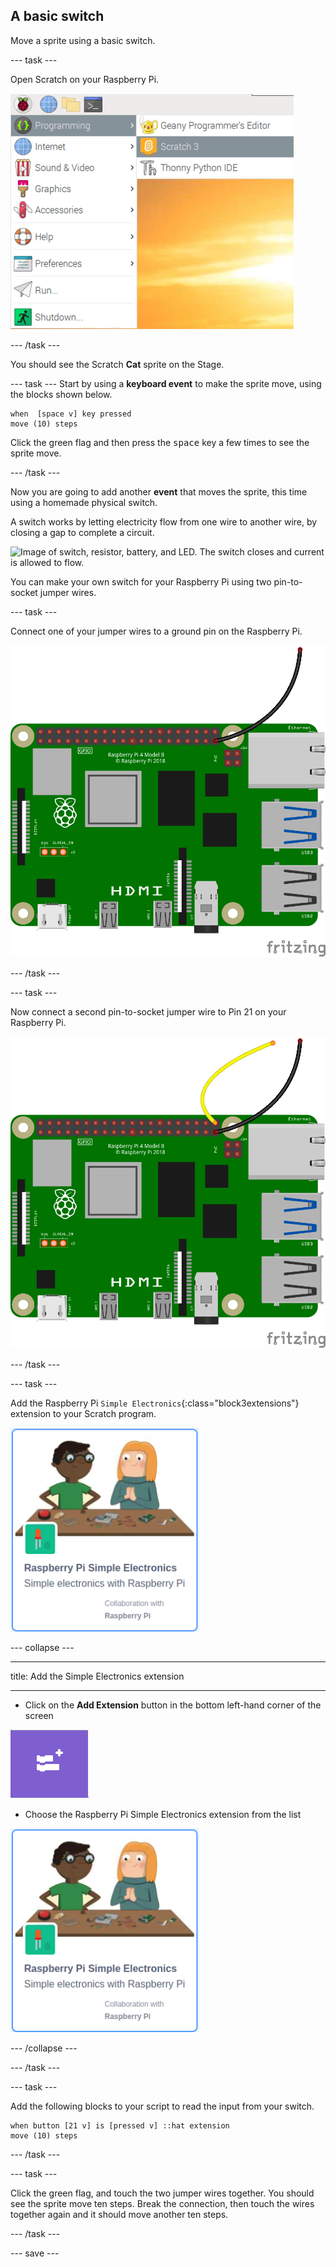 ## A basic switch

Move a sprite using a basic switch.

--- task ---

Open Scratch on your Raspberry Pi.

![Image showing the selected menu icon, then programming, and then Scratch 3](images/open-scratch.png)

--- /task ---

You should see the Scratch **Cat** sprite on the Stage. 

--- task ---
Start by using a **keyboard event** to make the sprite move, using the blocks shown below.

```blocks3
when  [space v] key pressed
move (10) steps
```

Click the green flag and then press the <kbd>space</kbd> key a few times to see the sprite move.

--- /task ---

Now you are going to add another **event** that moves the sprite, this time using a homemade physical switch.

A switch works by letting electricity flow from one wire to another wire, by closing a gap to complete a circuit.

![Image of switch, resistor, battery, and LED. The switch closes and current is allowed to flow.](https://rpf-futurelearn.s3-eu-west-1.amazonaws.com/teaching-physical-computing/circuitflow.gif)

You can make your own switch for your Raspberry Pi using two pin-to-socket jumper wires.

--- task ---

Connect one of your jumper wires to a ground pin on the Raspberry Pi.

![Image showing a M-F jumper wire connected to a ground pin.](images/m-f-ground.png)

--- /task ---

--- task ---

Now connect a second pin-to-socket jumper wire to Pin 21 on your Raspberry Pi.

![Image showing an additional wire connected to GPIO 21.](images/m-f-gp21.png)

--- /task ---

--- task ---

Add the Raspberry Pi `Simple Electronics`{:class="block3extensions"} extension to your Scratch program.

![Image showing the Raspberry Pi GPIO extension icon in Scratch.](images/gpio-extension.png)

--- collapse ---

---

title: Add the Simple Electronics extension

---

- Click on the **Add Extension** button in the bottom left-hand corner of the screen

![The add extention icon (two seperate blocks with an 'add' sign) is highlighted.](images/add-extension.png)

- Choose the Raspberry Pi Simple Electronics extension from the list

![The Raspberry Pi Simple Electronics extension icon in the Extension list.](images/gpio-extension.png)

--- /collapse ---

--- /task ---

--- task ---

Add the following blocks to your script to read the input from your switch.

```blocks3
when button [21 v] is [pressed v] ::hat extension
move (10) steps
```

--- /task ---

--- task ---

Click the green flag, and touch the two jumper wires together. You should see the sprite move ten steps. Break the connection, then touch the wires together again and it should move another ten steps.

--- /task ---

--- save ---
